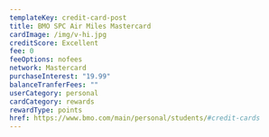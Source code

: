 ```yaml
---
templateKey: credit-card-post
title: BMO SPC Air Miles Mastercard
cardImage: /img/v-hi.jpg
creditScore: Excellent
fee: 0
feeOptions: nofees
network: Mastercard
purchaseInterest: "19.99"
balanceTranferFees: ""
userCategory: personal
cardCategory: rewards
rewardType: points
href: https://www.bmo.com/main/personal/students/#credit-cards
---
```

